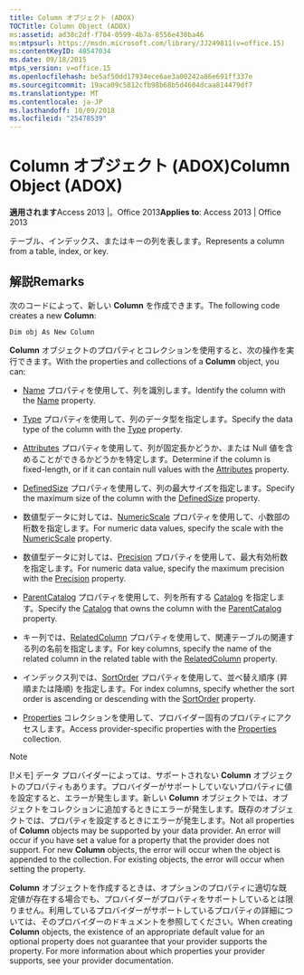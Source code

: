 ```yaml
---
title: Column オブジェクト (ADOX)
TOCTitle: Column Object (ADOX)
ms:assetid: ad38c2df-f704-0599-4b7a-8556e430ba46
ms:mtpsurl: https://msdn.microsoft.com/library/JJ249811(v=office.15)
ms:contentKeyID: 48547034
ms.date: 09/18/2015
mtps_version: v=office.15
ms.openlocfilehash: be5af50dd17934ece6ae3a00242a86e691ff337e
ms.sourcegitcommit: 19aca09c5812cfb98b68b5d4604dcaa814479df7
ms.translationtype: MT
ms.contentlocale: ja-JP
ms.lasthandoff: 10/09/2018
ms.locfileid: "25478539"
---
```

# <a name="column-object-adox"></a><span data-ttu-id="2a6cf-102">Column オブジェクト (ADOX)</span><span class="sxs-lookup"><span data-stu-id="2a6cf-102">Column Object (ADOX)</span></span>


<span data-ttu-id="2a6cf-103">**適用されます**Access 2013 |。Office 2013</span><span class="sxs-lookup"><span data-stu-id="2a6cf-103">**Applies to**: Access 2013 | Office 2013</span></span>

<span data-ttu-id="2a6cf-104">テーブル、インデックス、またはキーの列を表します。</span><span class="sxs-lookup"><span data-stu-id="2a6cf-104">Represents a column from a table, index, or key.</span></span>

## <a name="remarks"></a><span data-ttu-id="2a6cf-105">解説</span><span class="sxs-lookup"><span data-stu-id="2a6cf-105">Remarks</span></span>

<span data-ttu-id="2a6cf-106">次のコードによって、新しい **Column** を作成できます。</span><span class="sxs-lookup"><span data-stu-id="2a6cf-106">The following code creates a new **Column**:</span></span>

`Dim obj As New Column`

<span data-ttu-id="2a6cf-107">**Column** オブジェクトのプロパティとコレクションを使用すると、次の操作を実行できます。</span><span class="sxs-lookup"><span data-stu-id="2a6cf-107">With the properties and collections of a **Column** object, you can:</span></span>

  - <span data-ttu-id="2a6cf-108">[Name](name-property-adox.md) プロパティを使用して、列を識別します。</span><span class="sxs-lookup"><span data-stu-id="2a6cf-108">Identify the column with the [Name](name-property-adox.md) property.</span></span>

  - <span data-ttu-id="2a6cf-109">[Type](https://msdn.microsoft.com/library/jj249169\(v=office.15\)) プロパティを使用して、列のデータ型を指定します。</span><span class="sxs-lookup"><span data-stu-id="2a6cf-109">Specify the data type of the column with the [Type](https://msdn.microsoft.com/library/jj249169\(v=office.15\)) property.</span></span>

  - <span data-ttu-id="2a6cf-110">[Attributes](attributes-property-adox.md) プロパティを使用して、列が固定長かどうか、または Null 値を含めることができるかどうかを特定します。</span><span class="sxs-lookup"><span data-stu-id="2a6cf-110">Determine if the column is fixed-length, or if it can contain null values with the [Attributes](attributes-property-adox.md) property.</span></span>

  - <span data-ttu-id="2a6cf-111">[DefinedSize](definedsize-property-adox.md) プロパティを使用して、列の最大サイズを指定します。</span><span class="sxs-lookup"><span data-stu-id="2a6cf-111">Specify the maximum size of the column with the [DefinedSize](definedsize-property-adox.md) property.</span></span>

  - <span data-ttu-id="2a6cf-112">数値型データに対しては、[NumericScale](numericscale-property-adox.md) プロパティを使用して、小数部の桁数を指定します。</span><span class="sxs-lookup"><span data-stu-id="2a6cf-112">For numeric data values, specify the scale with the [NumericScale](numericscale-property-adox.md) property.</span></span>

  - <span data-ttu-id="2a6cf-113">数値型データに対しては、[Precision](precision-property-adox.md) プロパティを使用して、最大有効桁数を指定します。</span><span class="sxs-lookup"><span data-stu-id="2a6cf-113">For numeric data value, specify the maximum precision with the [Precision](precision-property-adox.md) property.</span></span>

  - <span data-ttu-id="2a6cf-114">[ParentCatalog](catalog-object-adox.md) プロパティを使用して、列を所有する [Catalog](parentcatalog-property-adox.md) を指定します。</span><span class="sxs-lookup"><span data-stu-id="2a6cf-114">Specify the [Catalog](catalog-object-adox.md) that owns the column with the [ParentCatalog](parentcatalog-property-adox.md) property.</span></span>

  - <span data-ttu-id="2a6cf-115">キー列では、[RelatedColumn](relatedcolumn-property-adox.md) プロパティを使用して、関連テーブルの関連する列の名前を指定します。</span><span class="sxs-lookup"><span data-stu-id="2a6cf-115">For key columns, specify the name of the related column in the related table with the [RelatedColumn](relatedcolumn-property-adox.md) property.</span></span>

  - <span data-ttu-id="2a6cf-116">インデックス列では、[SortOrder](sortorder-property-adox.md) プロパティを使用して、並べ替え順序 (昇順または降順) を指定します。</span><span class="sxs-lookup"><span data-stu-id="2a6cf-116">For index columns, specify whether the sort order is ascending or descending with the [SortOrder](sortorder-property-adox.md) property.</span></span>

  - <span data-ttu-id="2a6cf-117">[Properties](properties-collection-ado.md) コレクションを使用して、プロバイダー固有のプロパティにアクセスします。</span><span class="sxs-lookup"><span data-stu-id="2a6cf-117">Access provider-specific properties with the [Properties](properties-collection-ado.md) collection.</span></span>


> [!NOTE]
> <span data-ttu-id="2a6cf-p101">[!メモ] データ プロバイダーによっては、サポートされない **Column** オブジェクトのプロパティもあります。プロバイダーがサポートしていないプロパティに値を設定すると、エラーが発生します。新しい **Column** オブジェクトでは、オブジェクトをコレクションに追加するときにエラーが発生します。既存のオブジェクトでは、プロパティを設定するときにエラーが発生します。</span><span class="sxs-lookup"><span data-stu-id="2a6cf-p101">Not all properties of **Column** objects may be supported by your data provider. An error will occur if you have set a value for a property that the provider does not support. For new **Column** objects, the error will occur when the object is appended to the collection. For existing objects, the error will occur when setting the property.</span></span>
> 
> <span data-ttu-id="2a6cf-p102">**Column** オブジェクトを作成するときは、オプションのプロパティに適切な既定値が存在する場合でも、プロバイダーがプロパティをサポートしているとは限りません。利用しているプロバイダーがサポートしているプロパティの詳細については、そのプロバイダーのドキュメントを参照してください。</span><span class="sxs-lookup"><span data-stu-id="2a6cf-p102">When creating **Column** objects, the existence of an appropriate default value for an optional property does not guarantee that your provider supports the property. For more information about which properties your provider supports, see your provider documentation.</span></span>

